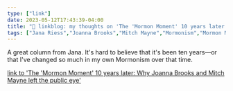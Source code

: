 ```yaml
---
type: ["link"]
date: 2023-05-12T17:43:39-04:00
title: "🔗 linkblog: my thoughts on 'The 'Mormon Moment' 10 years later: Why Joanna Brooks and Mitch Mayne left the public eye'"
tags: ["Jana Riess","Joanna Brooks","Mitch Mayne","Mormonism","Mormon Moment"]
---
```

A great column from Jana. It's hard to believe that it's been ten years—or that I've changed so much in my own Mormonism over that time.  
 

[link to 'The 'Mormon Moment' 10 years later: Why Joanna Brooks and Mitch Mayne left the public eye'](https://religionnews.com/2023/05/12/the-mormon-moment-10-years-later-why-joanna-brooks-and-mitch-mayne-left-the-public-eye/)
